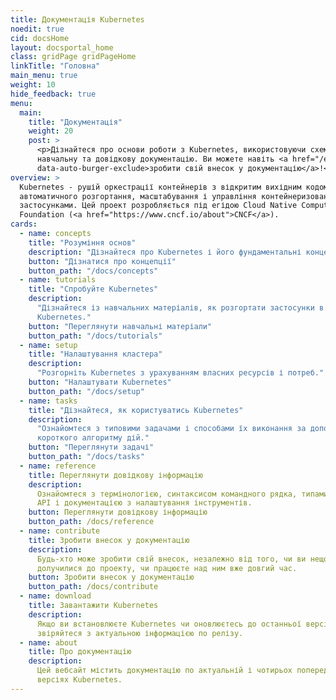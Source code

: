 ```yaml
---
title: Документація Kubernetes
noedit: true
cid: docsHome
layout: docsportal_home
class: gridPage gridPageHome
linkTitle: "Головна"
main_menu: true
weight: 10
hide_feedback: true
menu:
  main:
    title: "Документація"
    weight: 20
    post: >
      <p>Дізнайтеся про основи роботи з Kubernetes, використовуючи схеми,
      навчальну та довідкову документацію. Ви можете навіть <a href="/editdocs/"
      data-auto-burger-exclude>зробити свій внесок у документацію</a>!</p>
overview: >
  Kubernetes - рушій оркестрації контейнерів з відкритим вихідним кодом для
  автоматичного розгортання, масштабування і управління контейнеризованими
  застосунками. Цей проект розробляється під егідою Cloud Native Computing
  Foundation (<a href="https://www.cncf.io/about">CNCF</a>).
cards:
  - name: concepts
    title: "Розуміння основ"
    description: "Дізнайтеся про Kubernetes і його фундаментальні концепції."
    button: "Дізнатися про концепції"
    button_path: "/docs/concepts"
  - name: tutorials
    title: "Спробуйте Kubernetes"
    description:
      "Дізнайтеся із навчальних матеріалів, як розгортати застосунки в
      Kubernetes."
    button: "Переглянути навчальні матеріали"
    button_path: "/docs/tutorials"
  - name: setup
    title: "Налаштування кластера"
    description:
      "Розгорніть Kubernetes з урахуванням власних ресурсів і потреб."
    button: "Налаштувати Kubernetes"
    button_path: "/docs/setup"
  - name: tasks
    title: "Дізнайтеся, як користуватись Kubernetes"
    description:
      "Ознайомтеся з типовими задачами і способами їх виконання за допомогою
      короткого алгоритму дій."
    button: "Переглянути задачі"
    button_path: "/docs/tasks"
  - name: reference
    title: Переглянути довідкову інформацію
    description:
      Ознайомтеся з термінологією, синтаксисом командного рядка, типами ресурсів
      API і документацією з налаштування інструментів.
    button: Переглянути довідкову інформацію
    button_path: /docs/reference
  - name: contribute
    title: Зробити внесок у документацію
    description:
      Будь-хто може зробити свій внесок, незалежно від того, чи ви нещодавно
      долучилися до проекту, чи працюєте над ним вже довгий час.
    button: Зробити внесок у документацію
    button_path: /docs/contribute
  - name: download
    title: Завантажити Kubernetes
    description:
      Якщо ви встановлюєте Kubernetes чи оновлюєтесь до останньої версії,
      звіряйтеся з актуальною інформацією по релізу.
  - name: about
    title: Про документацію
    description:
      Цей вебсайт містить документацію по актуальній і чотирьох попередніх
      версіях Kubernetes.
---
```


